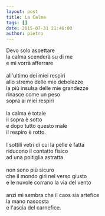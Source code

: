 ```yaml
---
layout: post
title: La Calma
tags: []
date: 2015-07-31 21:46:00
author: pietro
---
```

Devo solo aspettare<br/>la calma scenderà su di me<br/>e mi vorrà afferrare<br/><br/>all'ultimo dei miei respiri<br/>allo stremo delle mie debolezze<br/>la più insulsa delle mie grandezze<br/>rinasce come un peso<br/>sopra ai miei respiri<br/><br/>la calma è totale<br/>il sopra è sotto<br/>e dopo tutto questo male<br/>il respiro è rotto.<br/><br/>I sottili vetri di cui la pelle è fatta<br/>riducono il contatto fisico<br/>ad una poltiglia astratta<br/><br/>non sono più sicuro<br/>che il mondo giri nel verso giusto<br/>e le nuvole corrano la via del vento<br/><br/>anzi mi sembra che il caos sia artefice<br/>la mano nascosta<br/>e l'ascia del carnefice.
